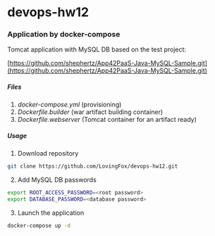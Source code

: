 # devops-hw12

### Application by docker-compose

Tomcat application with MySQL DB based on the test project:

[https://github.com/shephertz/App42PaaS-Java-MySQL-Sample.git](https://github.com/shephertz/App42PaaS-Java-MySQL-Sample.git)

##### Files

1. *docker-compose.yml* (provisioning)
2. *Dockerfile.builder* (war artifact building container)
3. *Dockerfile.webserver* (Tomcat container for an artifact ready)

##### Usage

1. Download repository
```bash
git clone https://github.com/LovingFox/devops-hw12.git
```
2. Add MySQL DB passwords
```bash
export ROOT_ACCESS_PASSWORD=<root password>
export DATABASE_PASSWORD=<database password>
```
3. Launch the application
```bash
docker-compose up -d
```
